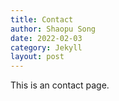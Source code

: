 ```yaml
---
title: Contact
author: Shaopu Song
date: 2022-02-03
category: Jekyll
layout: post
---
```


This is an contact page.
